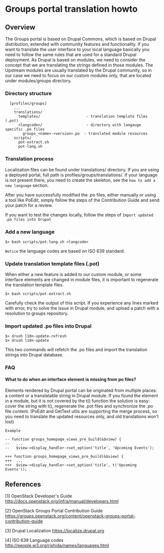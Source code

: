 Groups portal translation howto
===============================

Overview
--------

The Groups portal is based on Drupal Commons, which is based on Drupal distribution,
extended with community features and functionality. If you want to translate
the user interface to your local language basically you need to follow the
same rules that are used for a standard Drupal deployment. As Drupal is based
on modules, we need to consider the concept that we are translating the strings
defined in those modules. The Upstream modules are usually translated
by the Drupal community, so in our case we need to focus on our custom
modules only, that are located under modules/groups directory.

### Directory structure

      [profiles/groups]
        ...
        translations/
          templates/                     - translation template files (.pot)
          <langcode>/                    - directory with langauge specific .po files
            groups_<name>-<version>.po  - translated module resources
        scripts/
          pot-extract.sh
          pot-lang.sh

### Translation process

Localization files can be found under translations/<langcode> directory.
If you are using a deployed portal, full path is
profiles/groups/translations/<langcode>. If your language is not present
there, you need to create the skeleton, see the `how to add a new language`
section.

After you have successfully modified the .po files, either manually or using a tool
like PoEdit, simply follow the steps of the Contribution Guide and
send your patch for a review.

If you want to test the changes locally, follow the steps of
`Import updated .po files into Drupal`

### Add a new language

    $> bash scripts/pot-lang.sh <langcode>

`Notice` the language codes are based on ISO 639 standard.

### Update translation template files (.pot)

When either a new feature is added to our custom module, or some interface elements
are changed in module files, it is important to regenerate the translation
template files.

    $> bash scripts/pot-extract.sh

Carefully check the output of this script. If you experience
any lines marked with error, try to solve the issue in Drupal
module, and upload a patch with a resolution to groups repository.

### Import updated .po files into Drupal

    $> drush l10n-update-refresh
    $> drush l10n-update

This two commands will refetch the .po files and import the translation strings
into Drupal database.

### FAQ

#### What to do when an interface element is missing from po files?

Elements rendered by Drupal portal can be originated from multiple places:
a content or a translatable string in Drupal module. If you
found the element in a module, but it is not covered by the t() function
the solution is easy: cover the string with t(), regenerate the .pot files
and synchronize the .po file content. (PoEdit and GetText utils are
supporting the merge process, so you need to translate the updated
resources only, and old translations won't lost)

`Example`

    -- function groups_homepage_views_pre_build(&$view) {
    --   ...
    --   $view->display_handler->set_option('title', 'Upcoming Events');

    +++ function groups_homepage_views_pre_build(&$view) {
    +++  ...
    +++  $view->display_handler->set_option('title', t('Upcoming Events'));

References
----------

[1] OpenStack Developer's Guide
http://docs.openstack.org/infra/manual/developers.html

[2] OpenStack Groups Portal Contribution Guide
https://groups.openstack.org/content/openstack-groups-portal-contribution-guide

[3] Drupal Localization
https://localize.drupal.org

[4] ISO 639 Language codes
http://people.w3.org/rishida/names/languages.html